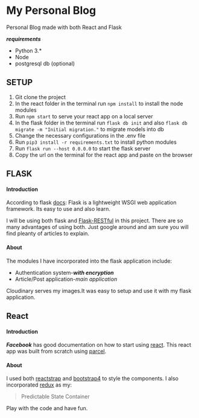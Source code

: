 # My Personal Blog
Personal Blog made with both React and Flask

***requirements***
* Python 3.*
* Node 
* postgresql db (optional)
## SETUP

1. Git clone the project
2. In the react folder in the terminal run `npm install` to install the 
node modules
3. Run `npm start` to serve your react app on a local server
4. In the flask folder in the terminal run `flask db init` and also
 `flask db migrate -m "Initial migration."` to migrate models into
 db
 5. Change the necessary configurations in the .env file
 6. Run `pip3 install -r requirements.txt` to install python
 modules
 7. Run `flask run --host 0.0.0.0` to start the flask server
 8. Copy the url on the terminal for the react app and paste on the 
 browser
## FLASK
#### Introduction
According to flask [docs](https://www.palletsprojects.com/p/flask/):
Flask is a lightweight WSGI web application framework. Its easy to use
and also learn.

I will be using both
flask and [Flask-RESTful](https://flask-restful.readthedocs.io/en/latest/) in this project.
There are so many advantages of using both. Just google around and
am sure you will find pleanty of articles to explain.
#### About
The modules I have incorporated into the flask application include:
* Authentication system-***with encryption***
* Article/Post application-*main application*

Cloudinary serves my images.It was easy to setup and use it with my
flask application.
## React
#### Introduction
***Facebook*** has good documentation on how to start using [react](https://reactjs.org/https://reactjs.org/).
This react app was built from scratch using [parcel](https://parceljs.org/).

#### About
I used both [reactstrap](https://reactstrap.github.io/) and [bootstrap4](https://getbootstrap.com/) to style the components.
I also incorporated [redux](https://redux.js.org/) as my:
> Predictable State Container

Play with the code and have fun.


